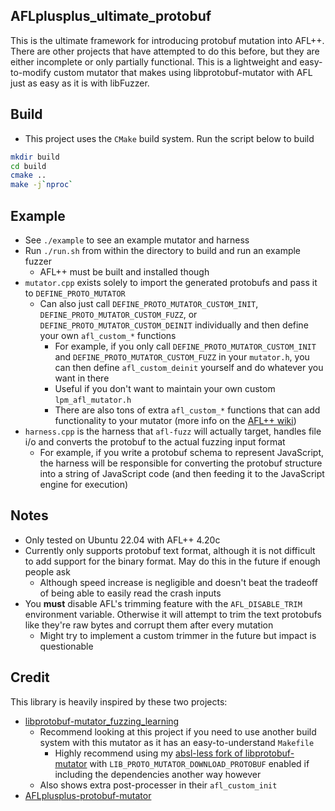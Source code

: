 ## AFLplusplus_ultimate_protobuf
This is the ultimate framework for introducing protobuf mutation into AFL++. There are other projects that have attempted to do this before, but they are either incomplete or only partially functional. This is a lightweight and easy-to-modify custom mutator that makes using libprotobuf-mutator with AFL just as easy as it is with libFuzzer.

## Build
- This project uses the `CMake` build system. Run the script below to build
```bash
mkdir build
cd build
cmake ..
make -j`nproc`
```

## Example
- See `./example` to see an example mutator and harness
- Run `./run.sh` from within the directory to build and run an example fuzzer
  - AFL++ must be built and installed though
- `mutator.cpp` exists solely to import the generated protobufs and pass it to `DEFINE_PROTO_MUTATOR`
  - Can also just call `DEFINE_PROTO_MUTATOR_CUSTOM_INIT`, `DEFINE_PROTO_MUTATOR_CUSTOM_FUZZ`, or `DEFINE_PROTO_MUTATOR_CUSTOM_DEINIT` individually and then define your own `afl_custom_*` functions
    - For example, if you only call `DEFINE_PROTO_MUTATOR_CUSTOM_INIT` and `DEFINE_PROTO_MUTATOR_CUSTOM_FUZZ` in your `mutator.h`, you can then define `afl_custom_deinit` yourself and do whatever you want in there
    - Useful if you don't want to maintain your own custom `lpm_afl_mutator.h`
    - There are also tons of extra `afl_custom_*` functions that can add functionality to your mutator (more info on the [AFL++ wiki](https://aflplus.plus/docs/custom_mutators/))
- `harness.cpp` is the harness that `afl-fuzz` will actually target, handles file i/o and converts the protobuf to the actual fuzzing input format
  - For example, if you write a protobuf schema to represent JavaScript, the harness will be responsible for converting the protobuf structure into a string of JavaScript code (and then feeding it to the JavaScript engine for execution)

## Notes
- Only tested on Ubuntu 22.04 with AFL++ 4.20c
- Currently only supports protobuf text format, although it is not difficult to add support for the binary format. May do this in the future if enough people ask
    - Although speed increase is negligible and doesn't beat the tradeoff of being able to easily read the crash inputs
- You **must** disable AFL's trimming feature with the `AFL_DISABLE_TRIM` environment variable. Otherwise it will attempt to trim the text protobufs like they're raw bytes and corrupt them after every mutation
  - Might try to implement a custom trimmer in the future but impact is questionable

## Credit
This library is heavily inspired by these two projects:
- [libprotobuf-mutator_fuzzing_learning](https://github.com/bruce30262/libprotobuf-mutator_fuzzing_learning/tree/master/5_libprotobuf_aflpp_custom_mutator_input)
  - Recommend looking at this project if you need to use another build system with this mutator as it has an easy-to-understand `Makefile`
    - Highly recommend using my [absl-less fork of libprotobuf-mutator](https://github.com/mzakocs/libprotobuf-mutator) with `LIB_PROTO_MUTATOR_DOWNLOAD_PROTOBUF` enabled if including the dependencies another way however
  - Also shows extra post-processer in their `afl_custom_init`
- [AFLplusplus-protobuf-mutator](https://github.com/P1umer/AFLplusplus-protobuf-mutator)